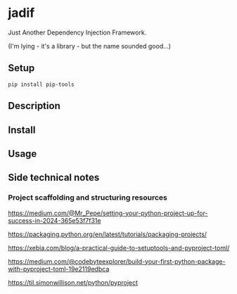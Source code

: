 # jadif

Just Another Dependency Injection Framework.

(I'm lying - it's a library - but the name sounded good...)

## Setup

```shell
pip install pip-tools
```

## Description

## Install

## Usage

## Side technical notes

### Project scaffolding and structuring resources

<https://medium.com/@Mr_Pepe/setting-your-python-project-up-for-success-in-2024-365e53f7f31e>

<https://packaging.python.org/en/latest/tutorials/packaging-projects/>

<https://xebia.com/blog/a-practical-guide-to-setuptools-and-pyproject-toml/>

<https://medium.com/@codebyteexplorer/build-your-first-python-package-with-pyproject-toml-19e2119edbca>

<https://til.simonwillison.net/python/pyproject>
